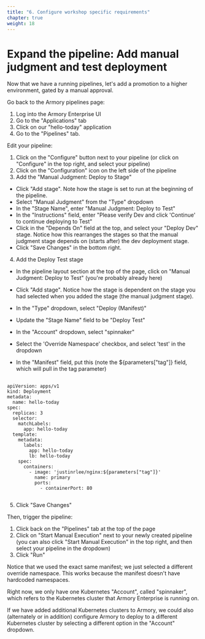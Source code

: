 ```yaml
---
title: "6. Configure workshop specific requirements"
chapter: true
weight: 18
---
```


# Expand the pipeline: Add manual judgment and test deployment

Now that we have a running pipelines, let's add a promotion to a higher environment, gated by a manual approval.

Go back to the Armory pipelines page:

1. Log into the Armory Enterprise UI
2. Go to the "Applications" tab
3. Click on our "hello-today" application
4. Go to the "Pipelines" tab.

Edit your pipeline:

1. Click on the "Configure" button next to your pipeline (or click on "Configure" in the top right, and select your pipeline)
2. Click on the "Configuration" icon on the left side of the pipeline
3. Add the "Manual Judgment: Deploy to Stage"

- Click "Add stage". Note how the stage is set to run at the beginning of the pipeline.
- Select "Manual Judgment" from the "Type" dropdown
- In the "Stage Name", enter "Manual Judgment: Deploy to Test"
- In the "Instructions" field, enter "Please verify Dev and click 'Continue' to continue deploying to Test"
- Click in the "Depends On" field at the top, and select your "Deploy Dev" stage. Notice how this rearranges the stages so that the manual judgment stage depends on (starts after) the dev deployment stage.
- Click "Save Changes" in the bottom right.

4. Add the Deploy Test stage

- In the pipeline layout section at the top of the page, click on "Manual Judgment: Deploy to Test" (you're probably already here)

- Click "Add stage". Notice how the stage is dependent on the stage you had selected when you added the stage (the manual judgment stage).

- In the "Type" dropdown, select "Deploy (Manifest)"

- Update the "Stage Name" field to be "Deploy Test"

- In the "Account" dropdown, select "spinnaker"

- Select the 'Override Namespace' checkbox, and select 'test' in the dropdown

- In the "Manifest" field, put this (note the ${parameters["tag"]} field, which will pull in the tag parameter)

<pre>
  <code>    
apiVersion: apps/v1
kind: Deployment
metadata:
  name: hello-today
spec:
  replicas: 3
  selector:
    matchLabels:
      app: hello-today
  template:
    metadata:
      labels:
        app: hello-today
        lb: hello-today
    spec:
      containers:
        - image: 'justinrlee/nginx:${parameters["tag"]}'
          name: primary
          ports:
            - containerPort: 80
  </code>
</pre>

5. Click "Save Changes"

Then, trigger the pipeline:

1. Click back on the "Pipelines" tab at the top of the page
2. Click on "Start Manual Execution" next to your newly created pipeline (you can also click "Start Manual Execution" in the top right, and then select your pipeline in the dropdown)
3. Click "Run"

Notice that we used the exact same manifest; we just selected a different override namespace. This works because the manifest doesn't have hardcoded namespaces.

Right now, we only have one Kubernetes "Account", called "spinnaker", which refers to the Kubernetes cluster that Armory Enterprise is running on.

If we have added additional Kubernetes clusters to Armory, we could also (alternately or in addition) configure Armory to deploy to a different Kubernetes cluster by selecting a different option in the "Account" dropdown.

